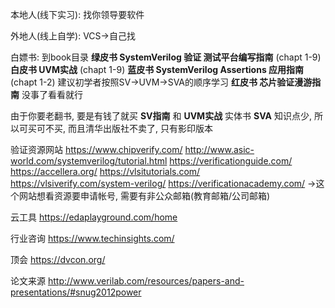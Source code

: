 本地人(线下实习):
找你领导要软件  

外地人(线上自学):
VCS->自己找

白嫖书: 到book目录
**绿皮书 SystemVerilog 验证 测试平台编写指南** (chapt 1-9)
**白皮书 UVM实战** (chapt 1-9)
**蓝皮书 SystemVerilog Assertions 应用指南** (chapt 1-2)
建议初学者按照SV->UVM->SVA的顺序学习
**红皮书 芯片验证漫游指南** 没事了看看就行

由于你要老翻书, 要是有钱了就买 **SV指南** 和 **UVM实战** 实体书
**SVA** 知识点少, 所以可买可不买, 而且清华出版社不卖了, 只有影印版本


验证资源网站
https://www.chipverify.com/
http://www.asic-world.com/systemverilog/tutorial.html
https://verificationguide.com/
https://accellera.org/
https://vlsitutorials.com/
https://vlsiverify.com/system-verilog/
https://verificationacademy.com/ ->这个网站想看资源要申请帐号, 需要有非公众邮箱(教育邮箱/公司邮箱)  

云工具
https://edaplayground.com/home

行业咨询
https://www.techinsights.com/

顶会
https://dvcon.org/

论文来源
http://www.verilab.com/resources/papers-and-presentations/#snug2012power